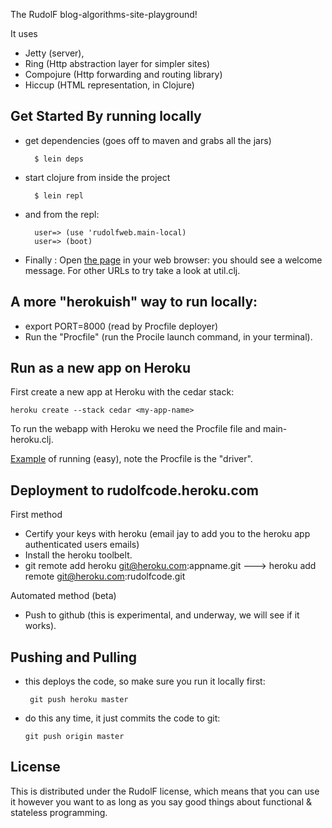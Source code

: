 The RudolF blog-algorithms-site-playground! 
     
It uses 
                              
 - Jetty (server), 
 - Ring (Http abstraction layer for simpler sites)
 - Compojure (Http forwarding and routing library) 
 - Hiccup (HTML representation, in Clojure) 

Get Started By running locally
------------------------------
* get dependencies (goes off to maven and grabs all the jars)

        $ lein deps

* start clojure from inside the project

        $ lein repl 

* and from the repl:

        user=> (use 'rudolfweb.main-local) 
        user=> (boot) 

* Finally : Open [the page](http://localhost:8080) in your web browser: you should see a welcome message. For other URLs to try take a look at util.clj.

A more "herokuish" way to run locally:
--------------------------------------
* export PORT=8000 (read by Procfile deployer)
* Run the "Procfile" (run the Procile launch command, in your terminal). 

Run as a new app on Heroku
--------------------------
First create a new app at Heroku with the cedar stack: 

    heroku create --stack cedar <my-app-name>
  
To run the webapp with Heroku we need the Procfile file and main-heroku.clj.

[Example](http://blog.heroku.com/archives/2011/7/5/clojure_on_heroku/) of running (easy), note the Procfile is the "driver".


Deployment to rudolfcode.heroku.com
-----------------------------------

First method

- Certify your keys with heroku (email jay to add you to the heroku app authenticated users emails)
- Install the heroku toolbelt. 
- git remote add heroku git@heroku.com:appname.git
--->  heroku add remote git@heroku.com:rudolfcode.git



Automated method (beta)

- Push to github (this is experimental, and underway, we will see if it works).

Pushing and Pulling 
-------------------
 - this deploys the code, so make sure you run it locally first:

        git push heroku master

 -  do this any time, it just commits the code to git:

        git push origin master


License
-------
This is distributed under the RudolF license, which means that you can use it however you 
want to as long as you say good things about functional & stateless programming.
